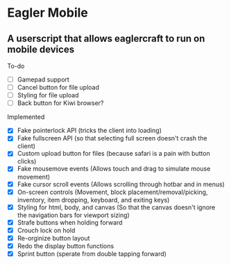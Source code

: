 # Eagler Mobile

## A userscript that allows eaglercraft to run on mobile devices
To-do
- [ ] Gamepad support
- [ ] Cancel button for file upload
- [ ] Styling for file upload
- [ ] Back button for Kiwi browser?
 
Implemented

- [x] Fake pointerlock API (tricks the client into loading)
- [x] Fake fullscreen API (so that selecting full screen doesn't crash the client)
- [x] Custom upload button for files (because safari is a pain with button clicks)
- [x] Fake mousemove events (Allows touch and drag to simulate mouse movement)
- [x] Fake cursor scroll events (Allows scrolling through hotbar and in menus)
- [x] On-screen controls (Movement, block placement/removal/picking, inventory, item dropping, keyboard, and exiting keys)
- [x] Styling for html, body, and canvas (So that the canvas doesn't ignore the navigation bars for viewport sizing)
- [x] Strafe buttons when holding forward
- [x] Crouch lock on hold
- [x] Re-orginize button layout
- [x] Redo the display button functions
- [x] Sprint button (sperate from double tapping forward)

